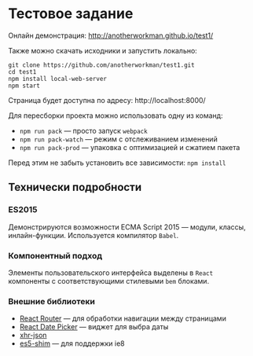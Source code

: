 # Тестовое задание


Онлайн демонстрация: http://anotherworkman.github.io/test1/

Также можно скачать исходники и запустить локально:

```
git clone https://github.com/anotherworkman/test1.git
cd test1
npm install local-web-server
npm start
```
Страница будет доступна по адресу: http://localhost:8000/

Для пересборки проекта можно использовать одну из команд:
* `npm run pack` — просто запуск `webpack`
* `npm run pack-watch` — режим с отслеживанием изменений
* `npm run pack-prod` — упаковка с оптимизацией и сжатием пакета

Перед этим не забыть установить все зависимости: `npm install`

## Технически подробности

### ES2015

Демонстрируются возможности ECMA Script 2015 — модули, классы, инлайн-функции. Используется компилятор `Babel`.

### Компонентный подход

Элементы пользовательского интерфейса выделены в `React` компоненты с соответствующими стилевыми `bem` блоками.

### Внешние библиотеки

* [React Router](http://rackt.github.io/react-router/) — для обработки навигации между страницами
* [React Date Picker](http://zippyui.com/react-date-picker/) — виджет для выбра даты
* [xhr-json](https://github.com/nathan7/xhr-json)
* [es5-shim](https://github.com/es-shims/es5-shim) — для поддержки ie8
